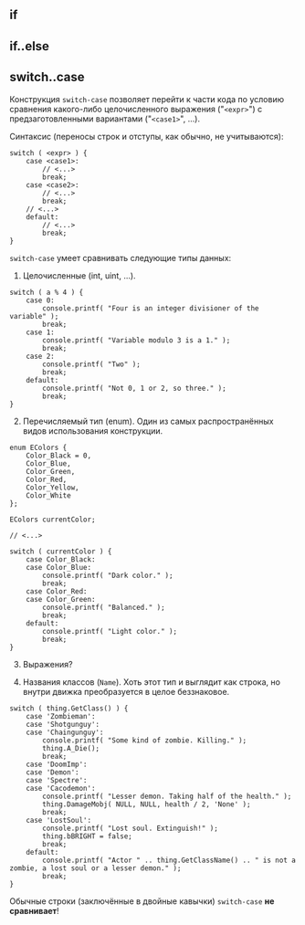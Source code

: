 ## if



## if..else



## switch..case

Конструкция `switch-case` позволяет перейти к части кода по условию сравнения какого-либо целочисленного выражения ("`<expr>`") с предзаготовленными вариантами ("`<case1>`", ...).

Синтаксис (переносы строк и отступы, как обычно, не учитываются):

```
switch ( <expr> ) {
    case <case1>:
        // <...>
        break;
    case <case2>:
        // <...>
        break;
    // <...>
    default:
        // <...>
        break;
}
```

`switch-case` умеет сравнивать следующие типы данных:

1. Целочисленные (int, uint, ...). 

```
switch ( a % 4 ) {
    case 0:
        console.printf( "Four is an integer divisioner of the variable" );
        break;
    case 1:
        console.printf( "Variable modulo 3 is a 1." );
        break;
    case 2:
        console.printf( "Two" );
        break;
    default:
        console.printf( "Not 0, 1 or 2, so three." );
        break;
}
```

2. Перечисляемый тип (enum). Один из самых распространённых видов использования конструкции.

```
enum EColors {
    Color_Black = 0,
    Color_Blue,
    Color_Green,
    Color_Red,
    Color_Yellow,
    Color_White
};

EColors currentColor;

// <...>

switch ( currentColor ) {
    case Color_Black:
    case Color_Blue:
        console.printf( "Dark color." );
        break;
    case Color_Red:
    case Color_Green:
        console.printf( "Balanced." );
        break;
    default:
        console.printf( "Light color." );
        break;
}
```

3. Выражения?

4. Названия классов (`Name`). Хоть этот тип и выглядит как строка, но внутри движка преобразуется в целое беззнаковое.

```
switch ( thing.GetClass() ) {
    case 'Zombieman':
    case 'Shotgunguy':
    case 'Chaingunguy':
        console.printf( "Some kind of zombie. Killing." );
        thing.A_Die();
        break;
    case 'DoomImp':
    case 'Demon':
    case 'Spectre':
    case 'Cacodemon':
        console.printf( "Lesser demon. Taking half of the health." );
        thing.DamageMobj( NULL, NULL, health / 2, 'None' );
        break;
    case 'LostSoul':
        console.printf( "Lost soul. Extinguish!" );
        thing.bBRIGHT = false;
        break;
    default:
        console.printf( "Actor " .. thing.GetClassName() .. " is not a zombie, a lost soul or a lesser demon." );
        break;
}
```

Обычные строки (заключённые в двойные кавычки) `switch-case` **не сравнивает**!
